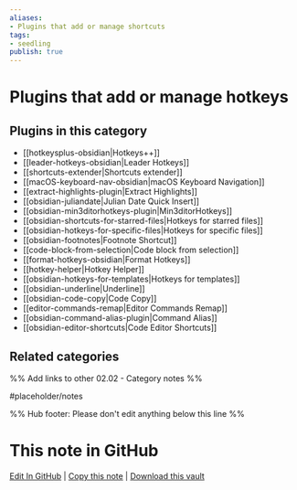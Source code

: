 ```yaml
---
aliases:
- Plugins that add or manage shortcuts
tags: 
- seedling 
publish: true
---
```



# Plugins that add or manage hotkeys


## Plugins in this category

- [[hotkeysplus-obsidian|Hotkeys++]]
- [[leader-hotkeys-obsidian|Leader Hotkeys]]
- [[shortcuts-extender|Shortcuts extender]]
- [[macOS-keyboard-nav-obsidian|macOS Keyboard Navigation]]
- [[extract-highlights-plugin|Extract Highlights]]
- [[obsidian-juliandate|Julian Date Quick Insert]]
- [[obsidian-min3ditorhotkeys-plugin|Min3ditorHotkeys]]
- [[obsidian-shortcuts-for-starred-files|Hotkeys for starred files]]
- [[obsidian-hotkeys-for-specific-files|Hotkeys for specific files]]
- [[obsidian-footnotes|Footnote Shortcut]]
- [[code-block-from-selection|Code block from selection]]
- [[format-hotkeys-obsidian|Format Hotkeys]]
- [[hotkey-helper|Hotkey Helper]]
- [[obsidian-hotkeys-for-templates|Hotkeys for templates]]
- [[obsidian-underline|Underline]]
- [[obsidian-code-copy|Code Copy]]
- [[editor-commands-remap|Editor Commands Remap]]
- [[obsidian-command-alias-plugin|Command Alias]]
- [[obsidian-editor-shortcuts|Code Editor Shortcuts]]

## Related categories

%% Add links to other 02.02 - Category notes %%

#placeholder/notes

%% Hub footer: Please don't edit anything below this line %%

# This note in GitHub

<span class="git-footer">[Edit In GitHub](https://github.dev/obsidian-community/obsidian-hub/blob/main/02%20-%20Community%20Expansions/02.01%20Plugins%20by%20Category/Plugins%20that%20add%20or%20manage%20hotkeys.md "git-hub-edit-note") | [Copy this note](https://raw.githubusercontent.com/obsidian-community/obsidian-hub/main/02%20-%20Community%20Expansions/02.01%20Plugins%20by%20Category/Plugins%20that%20add%20or%20manage%20hotkeys.md "git-hub-copy-note") | [Download this vault](https://github.com/obsidian-community/obsidian-hub/archive/refs/heads/main.zip "git-hub-download-vault") </span>